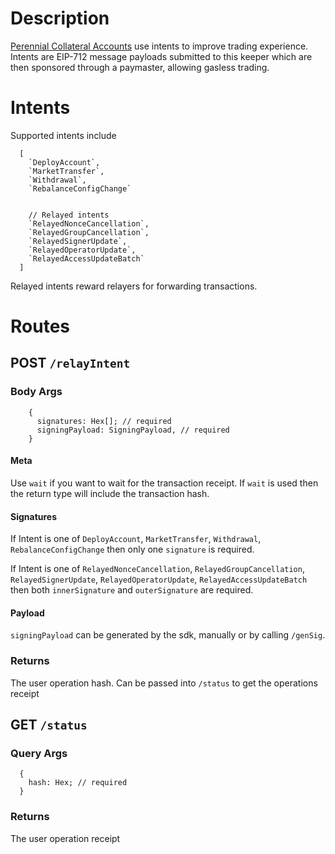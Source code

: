 # Description

[Perennial Collateral Accounts](https://github.com/equilibria-xyz/perennial-v2/blob/v2.3/packages%2Fperennial-account%2FREADME.md) use intents to improve trading experience. Intents are EIP-712 message payloads submitted to this keeper which are then sponsored through a paymaster, allowing gasless trading.

# Intents

Supported intents include

```
  [
    `DeployAccount`,
    `MarketTransfer`,
    `Withdrawal`,
    `RebalanceConfigChange`


    // Relayed intents
    `RelayedNonceCancellation`,
    `RelayedGroupCancellation`,
    `RelayedSignerUpdate`,
    `RelayedOperatorUpdate`,
    `RelayedAccessUpdateBatch`
  ]
```

Relayed intents reward relayers for forwarding transactions.

# Routes

## POST `/relayIntent`

### Body Args

```
    {
      signatures: Hex[]; // required
      signingPayload: SigningPayload, // required
    }
```

#### Meta

Use `wait` if you want to wait for the transaction receipt. If `wait` is used then the return type will include the transaction hash.

#### Signatures

If Intent is one of `DeployAccount`, `MarketTransfer`, `Withdrawal`, `RebalanceConfigChange` then only one `signature` is required.

If Intent is one of `RelayedNonceCancellation`, `RelayedGroupCancellation`, `RelayedSignerUpdate`, `RelayedOperatorUpdate`, `RelayedAccessUpdateBatch` then both `innerSignature` and `outerSignature` are required.

#### Payload

`signingPayload` can be generated by the sdk, manually or by calling `/genSig`.

### Returns

The user operation hash. Can be passed into `/status` to get the operations receipt

## GET `/status`

### Query Args

```
  {
    hash: Hex; // required
  }
```

### Returns

The user operation receipt
